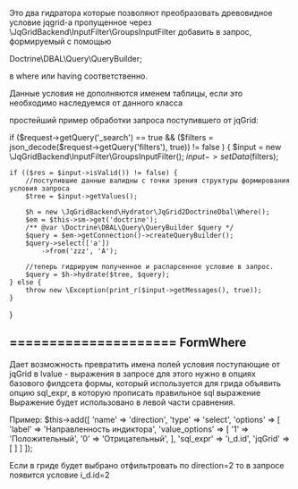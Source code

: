 Это два гидратора которые позволяют преобразовать древовидное условие jqgrid-а пропущенное через
\JqGridBackend\InputFilter\GroupsInputFilter
добавить в запрос, формируемый с помощью

Doctrine\DBAL\Query\QueryBuilder;

в where или having соответственно.

Данные условия не дополняются именем таблицы, если это необходимо наследуемся от данного класса

простейший пример обработки запроса поступившего от jqGrid:

if ($request->getQuery('_search') == true && ($filters = json_decode($request->getQuery('filters'), true)) != false ) {
    $input = new \JqGridBackend\InputFilter\GroupsInputFilter();
    $input->setData($filters);

    if (($res = $input->isValid()) != false) {
        //поступившие данные валидны с точки зрения структуры формирования условия запроса
        $tree = $input->getValues();

        $h = new \JqGridBackend\Hydrator\JqGrid2DoctrineDbal\Where();
        $em = $this->sm->get('doctrine');
        /** @var \Doctrine\DBAL\Query\QueryBuilder $query */
        $query = $em->getConnection()->createQueryBuilder();
        $query->select(['a'])
            ->from('zzz', 'A');

        //теперь гидрируем полученное и распарсенное условие в запрос.
        $query = $h->hydrate($tree, $query);
    } else {
        throw new \Exception(print_r($input->getMessages(), true));
    }
}

=====================
FormWhere
------------
Дает возможность превратить имена полей условия поступающие от jqGrid в lvalue - выражения в запросе
для этого нужно в опциях базового филдсета формы, который используется для грида объявить опцию sql_expr, в которую прописать правильное sql выражение
Выражение будет использовано в левой части сравнения.

Пример:
$this->add([
    'name' => 'direction',
    'type' => 'select',
    'options' => [
        'label' => 'Направленность индиктора',
        'value_options' => [
            '1' => 'Положительный',
            '0' => 'Отрицательный',
        ],
        'sql_expr' => 'i_d.id',
        'jqGrid' => [
        ]
    ]
]);

Если в гриде будет выбрано отфильтровать по direction=2
то в запросе появится условие i_d.id=2
